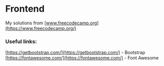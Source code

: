 # Frontend

My solutions from [www.freecodecamp.org](https://www.freecodecamp.org/)


### Useful links:
[https://getbootstrap.com/](https://getbootstrap.com/) - Bootstrap
[https://fontawesome.com/](https://fontawesome.com/) - Font Awesome
